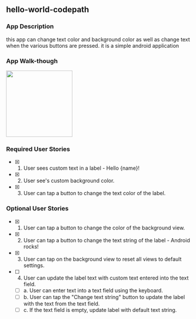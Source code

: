## hello-world-codepath


### App Description
this app can change text color and background color as well as change text when the various buttons are pressed. it is a simple android application

### App Walk-though

<img src='https://user-images.githubusercontent.com/70675435/152630277-5d8b5ded-c53b-4406-9f06-f2b605a2960a.gif' width=180><br>

### Required User Stories
- [x] 1. User sees custom text in a label - Hello {name}!
- [x] 2. User see's custom background color.
- [x] 3. User can tap a button to change the text color of the label.

### Optional User Stories
- [x] 1. User can tap a button to change the color of the background view.  
- [x] 2. User can tap a button to change the text string of the label - Android rocks!  
- [x] 3. User can tap on the background view to reset all views to default settings.  
- [ ] 4. User can update the label text with custom text entered into the text field.  
   - [ ] a. User can enter text into a text field using the keyboard.  
   - [ ] b. User can tap the "Change text string" button to update the label with the text from the text field.  
   - [ ] c. If the text field is empty, update label with default text string.  
